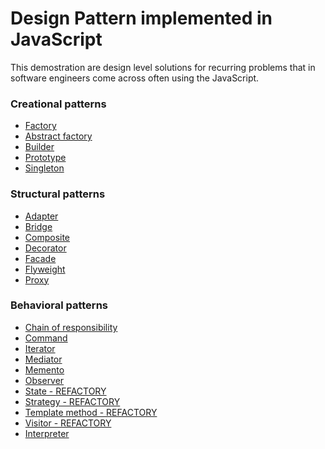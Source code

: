 
# Design Pattern implemented in JavaScript

This demostration are design level solutions for recurring problems that in software engineers come across often using the JavaScript.

### Creational patterns

  -  [Factory]()
  -  [Abstract factory]()
  -  [Builder]()     
  -  [Prototype]()
  -  [Singleton]()

### Structural patterns

  -  [Adapter]()
  -  [Bridge]()
  -  [Composite]()
  -  [Decorator]()
  -  [Facade]()
  -  [Flyweight]()
  -  [Proxy]()


### Behavioral patterns

  -  [Chain of responsibility]()
  -  [Command]()
  -  [Iterator]()
  -  [Mediator]()
  -  [Memento]()
  -  [Observer]()
  -  [State - REFACTORY]()
  -  [Strategy - REFACTORY]()
  -  [Template method - REFACTORY]()
  -  [Visitor - REFACTORY]()
  -  [Interpreter]()
